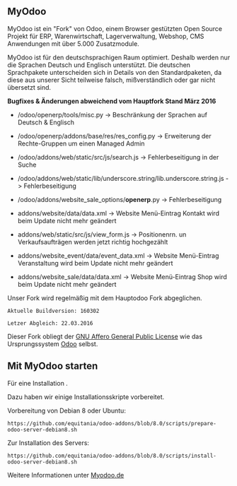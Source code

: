 MyOdoo
----

MyOdoo ist ein "Fork" von Odoo, einem Browser gestützten Open Source Projekt für ERP, Warenwirtschaft, Lagerverwaltung, Webshop, CMS Anwendungen mit über 5.000 Zusatzmodule.

MyOdoo ist für den deutschsprachigen Raum optimiert. Deshalb werden nur die Sprachen Deutsch und Englisch unterstützt.
Die deutschen Sprachpakete unterscheiden sich in Details von den Standardpaketen, da diese aus unserer Sicht teilweise falsch, mißverständlich oder gar nicht übersetzt sind.

**Bugfixes & Änderungen abweichend vom Hauptfork Stand März 2016**

- /odoo/openerp/tools/misc.py -> Beschränkung der Sprachen auf Deutsch & Englisch

- /odoo/openerp/addons/base/res/res_config.py -> Erweiterung der Rechte-Gruppen um einen Managed Admin

- /odoo/addons/web/static/src/js/search.js -> Fehlerbeseitigung in der Suche

- /odoo/addons/web/static/lib/underscore.string/lib.underscore.string.js -> Fehlerbeseitigung

- /odoo/addons/website_sale_options/__openerp__.py -> Fehlerbeseitigung

- addons/website/data/data.xml -> Website Menü-Eintrag Kontakt wird beim Update nicht mehr geändert

- addons/web/static/src/js/view_form.js -> Positionenrn. un Verkaufsaufträgen werden jetzt richtig hochgezählt

- addons/website_event/data/event_data.xml -> Website Menü-Eintrag Veranstaltung wird beim Update nicht mehr geändert

- addons/website_sale/data/data.xml -> Website Menü-Eintrag Shop wird beim Update nicht mehr geändert



Unser Fork wird regelmäßig mit dem Hauptodoo Fork abgeglichen.

`Aktuelle Buildversion: 160302`

`Letzer Abgleich: 22.03.2016`

Dieser Fork obliegt der <a href="http://www.gnu.org/licenses/licenses.html">GNU Affero General Public License</a> wie das Ursprungssystem <a href="https://www.odoo.com">Odoo</a> selbst.


Mit MyOdoo starten 
-------------------------
Für eine Installation .

Dazu haben wir einige Installationsskripte vorbereitet.

Vorbereitung von Debian 8 oder Ubuntu:

	https://github.com/equitania/odoo-addons/blob/8.0/scripts/prepare-odoo-server-debian8.sh

Zur Installation des Servers:

	https://github.com/equitania/odoo-addons/blob/8.0/scripts/install-odoo-server-debian8.sh


Weitere Informationen unter <a href="https://www.myoodoo.de">Myodoo.de</a>




